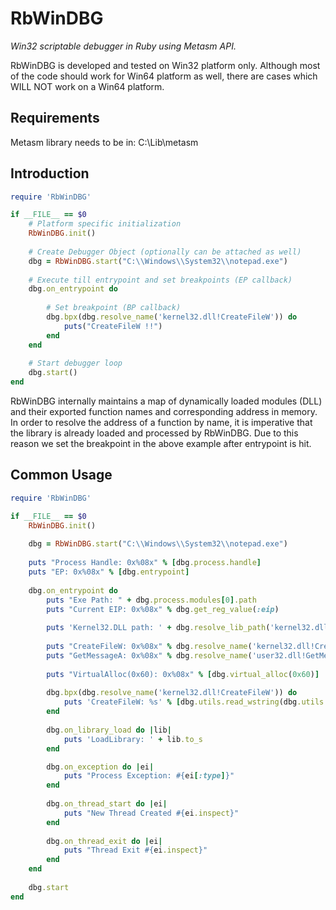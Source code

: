 RbWinDBG
=========

*Win32 scriptable debugger in Ruby using Metasm API.*

RbWinDBG is developed and tested on Win32 platform only. Although most of the code should work for Win64 platform as well, there are cases which WILL NOT work on a Win64 platform.

Requirements
------------

Metasm library needs to be in: C:\Lib\metasm

Introduction
------------

```ruby
require 'RbWinDBG'

if __FILE__ == $0
	# Platform specific initialization
	RbWinDBG.init()
	
	# Create Debugger Object (optionally can be attached as well)
	dbg = RbWinDBG.start("C:\\Windows\\System32\\notepad.exe")
	
	# Execute till entrypoint and set breakpoints (EP callback)
	dbg.on_entrypoint do
	
		# Set breakpoint (BP callback)
		dbg.bpx(dbg.resolve_name('kernel32.dll!CreateFileW')) do
			puts("CreateFileW !!")
		end
	end
	
	# Start debugger loop
	dbg.start()
end
```

RbWinDBG internally maintains a map of dynamically loaded modules (DLL) and their exported function names and corresponding address in memory. In order to resolve the address of a function by name, it is imperative that the library is already loaded and processed by RbWinDBG. Due to this reason we set the breakpoint in the above example after entrypoint is hit.

Common Usage
-----------

```ruby
require 'RbWinDBG'

if __FILE__ == $0
	RbWinDBG.init()
	
	dbg = RbWinDBG.start("C:\\Windows\\System32\\notepad.exe")
	
	puts "Process Handle: 0x%08x" % [dbg.process.handle]
	puts "EP: 0x%08x" % [dbg.entrypoint]
	
	dbg.on_entrypoint do
		puts "Exe Path: " + dbg.process.modules[0].path
		puts "Current EIP: 0x%08x" % dbg.get_reg_value(:eip)
		
		puts 'Kernel32.DLL path: ' + dbg.resolve_lib_path('kernel32.dll')
		
		puts "CreateFileW: 0x%08x" % dbg.resolve_name('kernel32.dll!CreateFileW')
		puts "GetMessageA: 0x%08x" % dbg.resolve_name('user32.dll!GetMessageA')
		
		puts "VirtualAlloc(0x60): 0x%08x" % [dbg.virtual_alloc(0x60)]
		
		dbg.bpx(dbg.resolve_name('kernel32.dll!CreateFileW')) do
			puts 'CreateFileW: %s' % [dbg.utils.read_wstring(dbg.utils.ptr_at(dbg.get_reg_value(:esp) + 4))]
		end	
		
		dbg.on_library_load do |lib|
			puts 'LoadLibrary: ' + lib.to_s
		end

		dbg.on_exception do |ei|
			puts "Process Exception: #{ei[:type]}"
		end
		
		dbg.on_thread_start do |ei|
			puts "New Thread Created #{ei.inspect}"
		end
		
		dbg.on_thread_exit do |ei|
			puts "Thread Exit #{ei.inspect}"
		end
	end
		
	dbg.start
end
```
